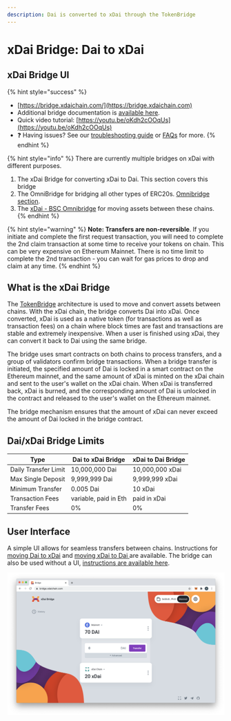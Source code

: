 ```yaml
---
description: Dai is converted to xDai through the TokenBridge
---
```


# xDai Bridge: Dai to xDai

## xDai Bridge UI

{% hint style="success" %}
* [https://bridge.xdaichain.com/](https://bridge.xdaichain.com)
* Additional bridge documentation is [available here](https://docs.tokenbridge.net/xdai-bridge/about).
* Quick video tutorial: [https://youtu.be/oKdh2cOOqUs](https://youtu.be/oKdh2cOOqUs)
* :question: Having issues? See our [troubleshooting guide](troubleshooting.md) or [FAQs](../../../about-gc/faqs/bridges-xdai-bridge-and-omnibridge.md) for more.
{% endhint %}

{% hint style="info" %}
There are currently multiple bridges on xDai with different purposes.

1. The xDai Bridge for converting xDai to Dai. This section covers this bridge
2. &#x20;The OmniBridge for bridging all other types of ERC20s. [Omnibridge section](../omnibridge/).
3. The [xDai - BSC Omnibridge](../omnibridge/binance-smart-chain-omnibridge/) for moving assets between these chains.
{% endhint %}

{% hint style="warning" %}
**Note: Transfers are non-reversible**. If you initiate and complete the first request transaction, you will need to complete the 2nd claim transaction at some time to receive your tokens on chain. This can be very expensive on Ethereum Mainnet. There is no time limit to complete the 2nd transaction - you can wait for gas prices to drop and claim at any time.
{% endhint %}

## What is the xDai Bridge

The [TokenBridge](https://docs.tokenbridge.net) architecture is used to move and convert assets between chains.  With the xDai chain, the bridge converts Dai into xDai. Once converted, xDai is used as a native token (for transactions as well as transaction fees) on a chain where block times are fast and transactions are stable and extremely inexpensive. When a user is finished using xDai, they can convert it back to Dai using the same bridge.

The bridge uses smart contracts on both chains to process transfers, and a group of validators confirm bridge transactions. When a bridge transfer is initiated, the specified amount of Dai is locked in a smart contract on the Ethereum mainnet, and the same amount of xDai is minted on the xDai chain and sent to the user's wallet on the xDai chain.  When xDai is transferred back, xDai is burned, and the corresponding amount of Dai is unlocked in the contract and released to the user's wallet on the Ethereum mainnet.

The bridge mechanism ensures that the amount of xDai can never exceed the amount of Dai locked in the bridge contract.

## Dai/xDai Bridge Limits

| Type                 | Dai to xDai Bridge    | xDai to Dai Bridge |
| -------------------- | --------------------- | ------------------ |
| Daily Transfer Limit | 10,000,000 Dai        | 10,000,000 xDai    |
| Max Single Deposit   | 9,999,999 Dai         | 9,999,999 xDai     |
| Minimum Transfer     | 0.005 Dai             | 10 xDai            |
| Transaction Fees     | variable, paid in Eth | paid in xDai       |
| Transfer Fees        | 0%                    | 0%                 |

## User Interface

A simple UI allows for seamless transfers between chains. Instructions for [moving Dai to xDai](moving-dai-to-xdai.md) and [moving xDai to Dai ](moving-xdai-to-dai.md)are available.  The bridge can also be used without a UI, [instructions are available here](https://docs.tokenbridge.net/xdai-bridge/how-to-use-xdai-bridge-without-ui).

![](../../../.gitbook/assets/xDai-Bridge.png)


